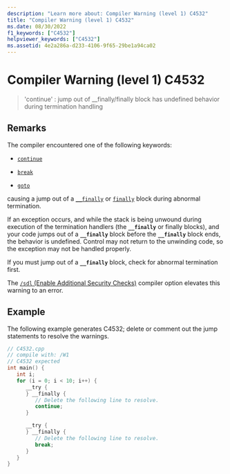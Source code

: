 ```yaml
---
description: "Learn more about: Compiler Warning (level 1) C4532"
title: "Compiler Warning (level 1) C4532"
ms.date: 08/30/2022
f1_keywords: ["C4532"]
helpviewer_keywords: ["C4532"]
ms.assetid: 4e2a286a-d233-4106-9f65-29be1a94ca02
---
```

# Compiler Warning (level 1) C4532

> 'continue' : jump out of __finally/finally block has undefined behavior during termination handling

## Remarks

The compiler encountered one of the following keywords:

- [`continue`](../../cpp/continue-statement-cpp.md)

- [`break`](../../cpp/break-statement-cpp.md)

- [`goto`](../../cpp/goto-statement-cpp.md)

causing a jump out of a [`__finally`](../../cpp/try-finally-statement.md) or [`finally`](../../dotnet/finally.md) block during abnormal termination.

If an exception occurs, and while the stack is being unwound during execution of the termination handlers (the **`__finally`** or finally blocks), and your code jumps out of a **`__finally`** block before the **`__finally`** block ends, the behavior is undefined. Control may not return to the unwinding code, so the exception may not be handled properly.

If you must jump out of a **`__finally`** block, check for abnormal termination first.

The [`/sdl` (Enable Additional Security Checks)](../../build/reference/sdl-enable-additional-security-checks.md) compiler option elevates this warning to an error.

## Example

The following example generates C4532; delete or comment out the jump statements to resolve the warnings.

```cpp
// C4532.cpp
// compile with: /W1
// C4532 expected
int main() {
   int i;
   for (i = 0; i < 10; i++) {
      __try {
      } __finally {
         // Delete the following line to resolve.
         continue;
      }

      __try {
      } __finally {
         // Delete the following line to resolve.
         break;
      }
   }
}
```

